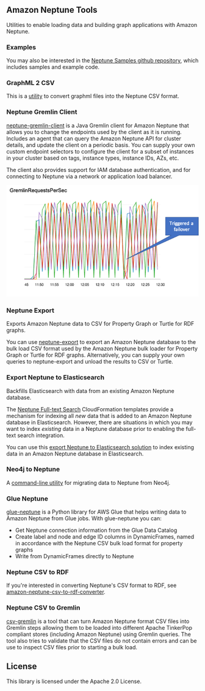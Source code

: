 ## Amazon Neptune Tools

Utilities to enable loading data and building graph applications with Amazon Neptune.

### Examples

You may also be interested in the [Neptune Samples github repository](https://github.com/aws-samples/amazon-neptune-samples), which includes samples and example code.

### GraphML 2 CSV
This is a [utility](graphml2csv/README.md) to convert graphml files into the Neptune CSV format.

### Neptune Gremlin Client

[neptune-gremlin-client](neptune-gremlin-client/) is a Java Gremlin client for Amazon Neptune that allows you to change the endpoints used by the client as it is running. Includes an agent that can query the Amazon Neptune API for cluster details, and update the client on a periodic basis. You can supply your own custom endpoint selectors to configure the client for a subset of instances in your cluster based on tags, instance types, instance IDs, AZs, etc.

The client also provides support for IAM database authentication, and for connecting to Neptune via a network or application load balancer.

![Rotating Endpoints](neptune-gremlin-client/rotating-endpoints.png)

### Neptune Export
Exports Amazon Neptune data to CSV for Property Graph or Turtle for RDF graphs.

You can use [neptune-export](neptune-export/) to export an Amazon Neptune database to the bulk load CSV format used by the Amazon Neptune bulk loader for Property Graph or Turtle for RDF graphs. Alternatively, you can supply your own queries to neptune-export and unload the results to CSV or Turtle.

### Export Neptune to Elasticsearch
Backfills Elasticsearch with data from an existing Amazon Neptune database.

The [Neptune Full-text Search](https://docs.aws.amazon.com/neptune/latest/userguide/full-text-search-cfn-create.html) CloudFormation templates provide a mechanism for indexing all _new_ data that is added to an Amazon Neptune database in Elasticsearch. However, there are situations in which you may want to index _existing_ data in a Neptune database prior to enabling the full-text search integration.

You can use this [export Neptune to Elasticsearch solution](export-neptune-to-elasticsearch/) to index existing data in an Amazon Neptune database in Elasticsearch.

### Neo4j to Neptune
A [command-line utility](neo4j-to-neptune/readme.md) for migrating data to Neptune from Neo4j.

### Glue Neptune

[glue-neptune](glue-neptune/) is a Python library for AWS Glue that helps writing data to Amazon Neptune from Glue jobs. With glue-neptune you can:
* Get Neptune connection information from the Glue Data Catalog
* Create label and node and edge ID columns in DynamicFrames, named in accordance with the Neptune CSV bulk load format for property graphs
* Write from DynamicFrames directly to Neptune

### Neptune CSV to RDF

If you're interested in converting Neptune's CSV format to RDF, see [amazon-neptune-csv-to-rdf-converter](https://github.com/aws/amazon-neptune-csv-to-rdf-converter).

### Neptune CSV to Gremlin

[csv-gremlin](csv-gremlin/README.md) is a tool that can turn Amazon Neptune format CSV files into Gremlin steps allowing them to be loaded into different Apache TinkerPop compliant stores (including Amazon Neptune) using Gremlin queries. The tool also tries to validate that the CSV files do not contain errors and can be use to inspect CSV files prior to starting a bulk load.

## License

This library is licensed under the Apache 2.0 License. 
